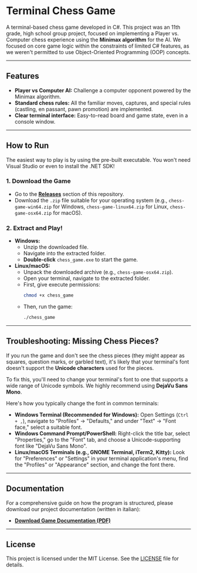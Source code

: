 # Terminal Chess Game

A terminal-based chess game developed in C#. This project was an 11th grade, high school group project, focused on implementing a Player vs. Computer chess experience using the **Minimax algorithm** for the AI. We focused on core game logic within the constraints of limited C# features, as we weren't permitted to use Object-Oriented Programming (OOP) concepts.

---

## Features

* **Player vs Computer AI:** Challenge a computer opponent powered by the Minimax algorithm.
* **Standard chess rules:** All the familiar moves, captures, and special rules (castling, en passant, pawn promotion) are implemented.
* **Clear terminal interface:** Easy-to-read board and game state, even in a console window.

---

## How to Run

The easiest way to play is by using the pre-built executable. You won't need Visual Studio or even to install the .NET SDK!

### 1. Download the Game

* Go to the [**Releases**](https://github.com/Dimi15/terminal-chess-game/releases) section of this repository.
* Download the `.zip` file suitable for your operating system (e.g., `chess-game-win64.zip` for Windows, `chess-game-linux64.zip` for Linux, `chess-game-osx64.zip` for macOS).

### 2. Extract and Play!

* **Windows:**
    * Unzip the downloaded file.
    * Navigate into the extracted folder.
    * **Double-click** `chess_game.exe` to start the game.
* **Linux/macOS:**
    * Unpack the downloaded archive (e.g., `chess-game-osx64.zip`).
    * Open your terminal, navigate to the extracted folder.
    * First, give execute permissions:
        ```bash
        chmod +x chess_game
        ```
    * Then, run the game:
        ```bash
        ./chess_game
        ```

---

## Troubleshooting: Missing Chess Pieces?

If you run the game and don't see the chess pieces (they might appear as squares, question marks, or garbled text), it's likely that your terminal's font doesn't support the **Unicode characters** used for the pieces.

To fix this, you'll need to change your terminal's font to one that supports a wide range of Unicode symbols. We highly recommend using **DejaVu Sans Mono**.

Here's how you typically change the font in common terminals:

* **Windows Terminal (Recommended for Windows):** Open Settings (`Ctrl + ,`), navigate to "Profiles" -> "Defaults," and under "Text" -> "Font face," select a suitable font.
* **Windows Command Prompt/PowerShell:** Right-click the title bar, select "Properties," go to the "Font" tab, and choose a Unicode-supporting font like "DejaVu Sans Mono".
* **Linux/macOS Terminals (e.g., GNOME Terminal, iTerm2, Kitty):** Look for "Preferences" or "Settings" in your terminal application's menu, find the "Profiles" or "Appearance" section, and change the font there.

---

## Documentation

For a comprehensive guide on how the program is structured, please download our project documentation (written in italian):

* [**Download Game Documentation (PDF)**](https://github.com/Dimi15/terminal-chess-game/blob/80c0fb133316b23169fab5690ba1fad4a8b5a5f5/docs/documentation.pdf)


---

## License

This project is licensed under the MIT License. See the [LICENSE](LICENSE) file for details.
